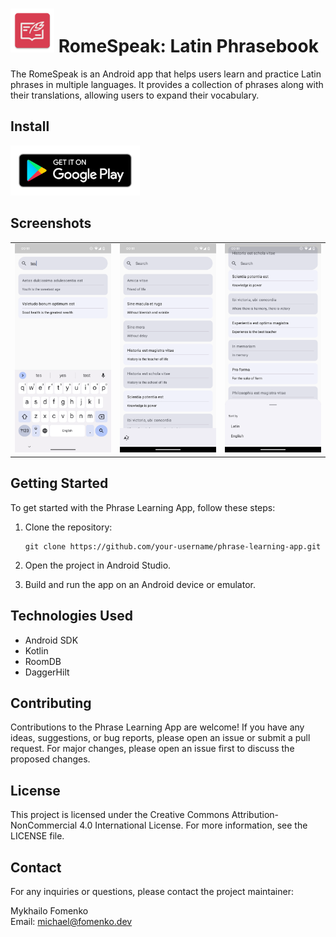 

# <img src="app/src/main/res/mipmap-xhdpi/ic_launcher.png" width="70"/> RomeSpeak: Latin Phrasebook

The RomeSpeak is an Android app that helps users learn and practice Latin phrases
in multiple languages. It provides a collection of phrases along with their translations, allowing
users to expand their vocabulary.

## Install
<div style="display:flex;">
<a href="https://play.google.com/store/apps/details?id=dev.fomenko.latinhelper">
    <img alt="Get it on Google Play" height="80"
        src="docs/google-badge.png" />
</a>
</div>

## Screenshots


|                                              |                                              |                                              |
|----------------------------------------------|----------------------------------------------|----------------------------------------------|
| ![Screenshot 1](screenshots/screenshot1.png) | ![Screenshot 2](screenshots/screenshot2.png) | ![Screenshot 3](screenshots/screenshot3.png) |


## Getting Started

To get started with the Phrase Learning App, follow these steps:

1. Clone the repository:

   ```shell
   git clone https://github.com/your-username/phrase-learning-app.git
   ```

2. Open the project in Android Studio.

3. Build and run the app on an Android device or emulator.

## Technologies Used

- Android SDK
- Kotlin
- RoomDB
- DaggerHilt

## Contributing

Contributions to the Phrase Learning App are welcome! If you have any ideas, suggestions, or bug
reports, please open an issue or submit a pull request. For major changes, please open an issue
first to discuss the proposed changes.

## License

This project is licensed under the Creative Commons Attribution-NonCommercial 4.0 International
License. For more information, see the LICENSE file.

## Contact

For any inquiries or questions, please contact the project maintainer:

Mykhailo Fomenko  
Email: michael@fomenko.dev
